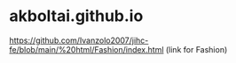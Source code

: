 # akboltai.github.io
https://github.com/Ivanzolo2007/jihc-fe/blob/main/%20html/Fashion/index.html (link for Fashion) 
